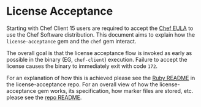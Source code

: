 # License Acceptance

Starting with Chef Client 15 users are required to accept the [Chef
EULA](https://www.chef.io/end-user-license-agreement/) to use the Chef Software distribution. This document aims to
explain how the `license-acceptance` gem and the `chef` gem interact.

The overall goal is that the license acceptance flow is invoked as early as possible in the binary (EG, `chef-client`)
execution. Failure to accept the license causes the binary to immediately exit with code `172`.

For an explanation of how this is achieved please see the [Ruby
README](https://github.com/chef/license-acceptance/tree/master/components/ruby) in the license-acceptance repo. For an
overall view of how the license-acceptance gem works, its specification, how marker files are stored, etc. please see
the [repo README](https://github.com/chef/license-acceptance).
